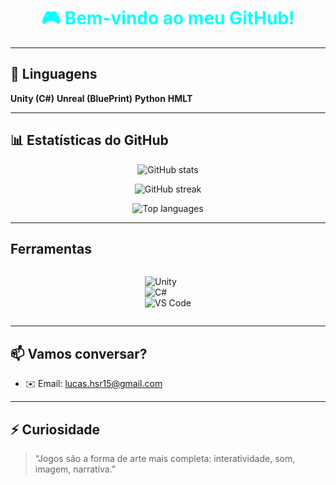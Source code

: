 <h1 align="center" style="color:#00ffff;">🎮 Bem-vindo ao meu GitHub!</h1>

---

## 🎯 Linguagens
  
**Unity (C#)**
**Unreal (BluePrint)**
**Python**
**HMLT**


---

## 📊 Estatísticas do GitHub

<p align="center">
  <img src="https://github-readme-stats.vercel.app/api?username=OTioLu&show_icons=true&theme=highcontrast&hide_border=true&title_color=00ffff&icon_color=ffffff&text_color=ffffff&bg_color=000000" alt="GitHub stats" />
</p>

<p align="center">
  <img src="https://github-readme-streak-stats.herokuapp.com?user=OtioLu&theme=highcontrast&hide_border=true&background=000000&ring=00FFFF&fire=FFFFFF&currStreakLabel=00FFFF" alt="GitHub streak" />
</p>

<p align="center">
  <img src="https://github-readme-stats.vercel.app/api/top-langs/?username=OTioLu&layout=compact&theme=highcontrast&hide_border=true&title_color=00ffff&text_color=ffffff&bg_color=000000" alt="Top languages" />
</p>

---

## Ferramentas

<div style="display: flex; flex-wrap: wrap; justify-content: center;">
  
![Unity](https://img.shields.io/badge/Unity-000000?style=for-the-badge&logo=unity&logoColor=white)  
![C#](https://img.shields.io/badge/C%23-68217A?style=for-the-badge&logo=c-sharp&logoColor=white)    
![VS Code](https://img.shields.io/badge/VSCode-007ACC?style=for-the-badge&logo=visual-studio-code&logoColor=white)  

</div>

---

## 📫 Vamos conversar?

- ✉️ Email: lucas.hsr15@gmail.com

---

## ⚡ Curiosidade

> “Jogos são a forma de arte mais completa: interatividade, som, imagem, narrativa.”



